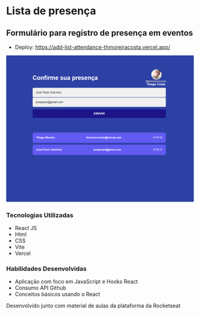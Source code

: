 # Lista de presença
## Formulário para registro de presença em eventos 

- Deploy: https://add-list-attendance-thmoreiracosta.vercel.app/

![Imagem site](./src/assets/addListPresent.png)

### Tecnologias Utilizadas
- React JS
- Html
- CSS
- Vite
- Vercel

### Habilidades Desenvolvidas
- Aplicação com foco em JavaScript e Hooks React
- Consumo API Github
- Conceitos básicos usando o React


Desenvolvido junto com material de aulas da plataforma da Rocketseat





